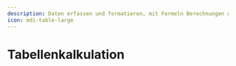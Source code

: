 ```yaml
---
description: Daten erfassen und formatieren, mit Formeln Berechnungen durchführen, einfache Diagramme erstellen.
icon: mdi-table-large
---
```


# Tabellenkalkulation

<FeatureCategories/>
